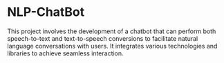 # NLP-ChatBot
This project involves the development of a chatbot that can perform both speech-to-text and text-to-speech conversions to facilitate natural language conversations with users. It integrates various technologies and libraries to achieve seamless interaction.
